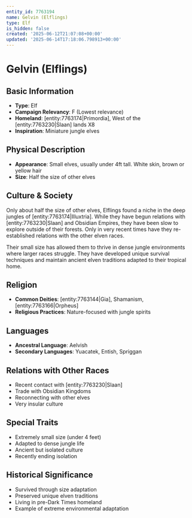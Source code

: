 ```yaml
---
entity_id: 7763194
name: Gelvin (Elflings)
type: Elf
is_hidden: false
created: '2025-06-12T21:07:08+00:00'
updated: '2025-06-14T17:18:06.798913+00:00'
---
```


# Gelvin (Elflings)

## Basic Information

- **Type**: Elf
- **Campaign Relevancy**: F (Lowest relevance)
- **Homeland**: [entity:7763174|Primordia], West of the [entity:7763230|Slaan] lands X8
- **Inspiration**: Miniature jungle elves

## Physical Description

- **Appearance**: Small elves, usually under 4ft tall. White skin, brown or yellow hair
- **Size**: Half the size of other elves

## Culture & Society

Only about half the size of other elves, Elflings found a niche in the deep jungles of [entity:7763174|Illuxtria]. While they have begun relations with [entity:7763230|Slaan] and Obsidian Empires, they have been slow to explore outside of their forests. Only in very recent times have they re-established relations with the other elven races.

Their small size has allowed them to thrive in dense jungle environments where larger races struggle. They have developed unique survival techniques and maintain ancient elven traditions adapted to their tropical home.

## Religion

- **Common Deities**: [entity:7763144|Gia], Shamanism, [entity:7763166|Orpheus]
- **Religious Practices**: Nature-focused with jungle spirits

## Languages

- **Ancestral Language**: Aelvish
- **Secondary Languages**: Yuacatek, Entish, Spriggan

## Relations with Other Races

- Recent contact with [entity:7763230|Slaan]
- Trade with Obsidian Kingdoms
- Reconnecting with other elves
- Very insular culture

## Special Traits

- Extremely small size (under 4 feet)
- Adapted to dense jungle life
- Ancient but isolated culture
- Recently ending isolation

## Historical Significance

- Survived through size adaptation
- Preserved unique elven traditions
- Living in pre-Dark Times homeland
- Example of extreme environmental adaptation